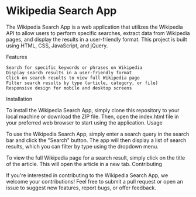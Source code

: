 # Wikipedia Search App

The Wikipedia Search App is a web application that utilizes the Wikipedia API to allow users to perform specific searches, extract data from Wikipedia pages, and display the results in a user-friendly format. This project is built using HTML, CSS, JavaScript, and jQuery.

Features

    Search for specific keywords or phrases on Wikipedia
    Display search results in a user-friendly format
    Click on search results to view full Wikipedia page
    Filter search results by type (article, category, or file)
    Responsive design for mobile and desktop screens

Installation

To install the Wikipedia Search App, simply clone this repository to your local machine or download the ZIP file. Then, open the index.html file in your preferred web browser to start using the application.
Usage

To use the Wikipedia Search App, simply enter a search query in the search bar and click the "Search" button. The app will then display a list of search results, which you can filter by type using the dropdown menu.

To view the full Wikipedia page for a search result, simply click on the title of the article. This will open the article in a new tab.
Contributing

If you're interested in contributing to the Wikipedia Search App, we welcome your contributions! Feel free to submit a pull request or open an issue to suggest new features, report bugs, or offer feedback.
